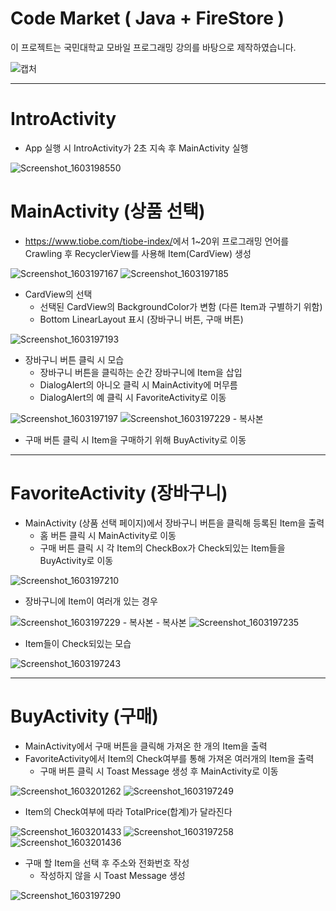 # Code Market ( Java + FireStore )

이 프로젝트는 국민대학교 모바일 프로그래밍 강의를 바탕으로 제작하였습니다.

![캡처](https://user-images.githubusercontent.com/28584258/96588644-e234f480-131e-11eb-8aa3-b4cadaddd860.PNG)


***

# IntroActivity

* App 실행 시 IntroActivity가 2초 지속 후 MainActivity 실행

![Screenshot_1603198550](https://user-images.githubusercontent.com/28584258/96588824-0db7df00-131f-11eb-8512-b540850418af.png)


# MainActivity (상품 선택)

* <https://www.tiobe.com/tiobe-index/>에서 1~20위 프로그래밍 언어를 Crawling 후 RecyclerView를 사용해 Item(CardView) 생성

![Screenshot_1603197167](https://user-images.githubusercontent.com/28584258/96589802-3b515800-1320-11eb-9e10-c12ed1fa6d86.png)
![Screenshot_1603197185](https://user-images.githubusercontent.com/28584258/96589811-3c828500-1320-11eb-85cd-72e3ac642b50.png)


* CardView의 선택
  * 선택된 CardView의 BackgroundColor가 변함 (다른 Item과 구별하기 위함)
  * Bottom LinearLayout 표시 (장바구니 버튼, 구매 버튼)

![Screenshot_1603197193](https://user-images.githubusercontent.com/28584258/96591392-2c6ba500-1322-11eb-8c0d-b2c3a3f96360.png)

* 장바구니 버튼 클릭 시 모습
  * 장바구니 버튼을 클릭하는 순간 장바구니에 Item을 삽입
  * DialogAlert의 아니오 클릭 시 MainActivity에 머무름
  * DialogAlert의 예 클릭 시 FavoriteActivity로 이동

![Screenshot_1603197197](https://user-images.githubusercontent.com/28584258/96591746-8c624b80-1322-11eb-9a20-d1b654a77b25.png)
![Screenshot_1603197229 - 복사본](https://user-images.githubusercontent.com/28584258/96592717-a8b2b800-1323-11eb-8d04-34b15258eb48.png)

* 구매 버튼 클릭 시 Item을 구매하기 위해 BuyActivity로 이동

***

# FavoriteActivity (장바구니)

* MainActivity (상품 선택 페이지)에서 장바구니 버튼을 클릭해 등록된 Item을 출력
  * 홈 버튼 클릭 시 MainActivity로 이동
  * 구매 버튼 클릭 시 각 Item의 CheckBox가 Check되있는 Item들을 BuyActivity로 이동

![Screenshot_1603197210](https://user-images.githubusercontent.com/28584258/96593117-1fe84c00-1324-11eb-8d4c-b4aef8bc5efe.png)

* 장바구니에 Item이 여러개 있는 경우

![Screenshot_1603197229 - 복사본 - 복사본](https://user-images.githubusercontent.com/28584258/96593344-5b831600-1324-11eb-8c69-8466824ae3e8.png)
![Screenshot_1603197235](https://user-images.githubusercontent.com/28584258/96593350-5cb44300-1324-11eb-9d30-c50415b0a522.png)

* Item들이 Check되있는 모습

![Screenshot_1603197243](https://user-images.githubusercontent.com/28584258/96593808-e2d08980-1324-11eb-8801-60dda1b8c45b.png)

***

# BuyActivity (구매)

* MainActivity에서 구매 버튼을 클릭해 가져온 한 개의 Item을 출력
* FavoriteActivity에서 Item의 Check여부를 통해 가져온 여러개의 Item을 출력
  * 구매 버튼 클릭 시 Toast Message 생성 후 MainActivity로 이동

![Screenshot_1603201262](https://user-images.githubusercontent.com/28584258/96594288-6ab69380-1325-11eb-8380-79026e1824be.png)
![Screenshot_1603197249](https://user-images.githubusercontent.com/28584258/96594294-6be7c080-1325-11eb-83cc-fe2040ec4997.png)

* Item의 Check여부에 따라 TotalPrice(합계)가 달라진다

![Screenshot_1603201433](https://user-images.githubusercontent.com/28584258/96594693-dbf64680-1325-11eb-9d8c-f4220407a352.png)
![Screenshot_1603197258](https://user-images.githubusercontent.com/28584258/96594696-dd277380-1325-11eb-9323-b8ed1d23ed97.png)
![Screenshot_1603201436](https://user-images.githubusercontent.com/28584258/96594703-de58a080-1325-11eb-8b57-6885ac6f1f95.png)

* 구매 할 Item을 선택 후 주소와 전화번호 작성
  * 작성하지 않을 시 Toast Message 생성
  
![Screenshot_1603197290](https://user-images.githubusercontent.com/28584258/96594938-1bbd2e00-1326-11eb-9f0b-d7602f1a8013.png)
 
